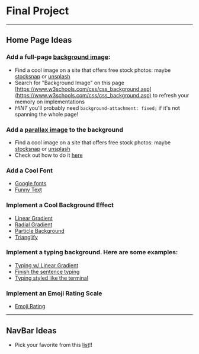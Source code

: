 # Final Project

***

## Home Page Ideas

### Add a full-page [background image](https://github.com/codebug-nc/NCWD-3C#level-three):
- Find a cool image on a site that offers free stock photos: maybe [stocksnap](https://stocksnap.io/) or [unsplash](https://unsplash.com/)
- Search for "Background Image" on this page [https://www.w3schools.com/css/css_background.asp](https://www.w3schools.com/css/css_background.asp) to refresh your memory on implementations
- *HINT* you'll probably need `background-attachment: fixed;` if it's not spanning the whole page!
    
### Add a [parallax image](https://www.w3schools.com/howto/tryhow_css_parallax_demo.htm) to the background
- Find a cool image on a site that offers free stock photos: maybe [stocksnap](https://stocksnap.io/) or [unsplash](https://unsplash.com/)
- Check out how to do it [here](https://www.w3schools.com/howto/howto_css_parallax.asp)

### Add a Cool Font
- [Google fonts](https://fonts.google.com/)
- [Funny Text](https://alvarotrigo.com/funnyText/)

### Implement a Cool Background Effect
- [Linear Gradient](https://developer.mozilla.org/en-US/docs/Web/CSS/linear-gradient)
- [Radial Gradient](https://developer.mozilla.org/en-US/docs/Web/CSS/radial-gradient)
- [Particle Background](http://jnicol.github.io/particleground/)
- [Trianglify](http://qrohlf.com/trianglify/)

### Implement a typing background. Here are some examples:
- [Typing w/ Linear Gradient](https://codepen.io/EmmaJD/pen/rQBqQp)
- [Finish the sentence typing](https://codepen.io/Coding_Journey/pen/BEMgbX?&page=1)
- [Typing styled like the terminal](https://codepen.io/samarkandiy/pen/nyLsx)

### Implement an Emoji Rating Scale
- [Emoji Rating](https://codepen.io/bennettfeely/pen/EKrENG)




***

## NavBar Ideas
- Pick your favorite from this [list](https://navnav.co/)!!
